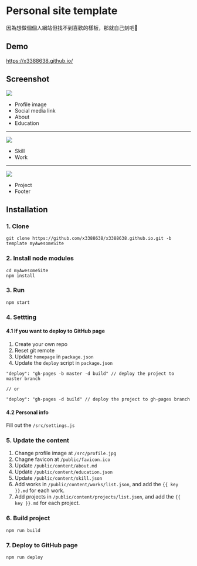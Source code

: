 # Personal site template
因為想做個個人網站但找不到喜歡的樣板，那就自己刻吧💪

## Demo
https://x3388638.github.io/

## Screenshot
![](https://i.imgur.com/MaCJWFy.png)
- Profile image
- Social media link
- About
- Education

<hr>

![](https://i.imgur.com/N4vClhf.png)
- Skill
- Work

<hr>

![](https://i.imgur.com/LOYXIve.png)
- Project
- Footer

## Installation
### 1. Clone
```
git clone https://github.com/x3388638/x3388638.github.io.git -b template myAwesomeSite
```

### 2. Install node modules
```
cd myAwesomeSite
npm install
```

### 3. Run
```
npm start
```

### 4. Settting
#### 4.1 If you want to deploy to GitHub page
1. Create your own repo
2. Reset git remote
3. Update `homepage` in `package.json`
4. Update the `deploy` script in `package.json`
```
"deploy": "gh-pages -b master -d build" // deploy the project to master branch

// or

"deploy": "gh-pages -d build" // deploy the project to gh-pages branch
```

#### 4.2 Personal info
Fill out the `/src/settings.js`

### 5. Update the content
1. Change profile image at `/src/profile.jpg`
2. Chagne favicon at `/public/favicon.ico`
3. Update `/public/content/about.md`
4. Update `/public/content/education.json`
5. Update `/public/content/skill.json`
6. Add works in `/public/content/works/list.json`, and add the `{{ key }}.md` for each work.
7. Add projects in `/public/content/projects/list.json`, and add the `{{ key }}.md` for each project.

### 6. Build project
```
npm run build
```

### 7. Deploy to GitHub page
```
npm run deploy
```
